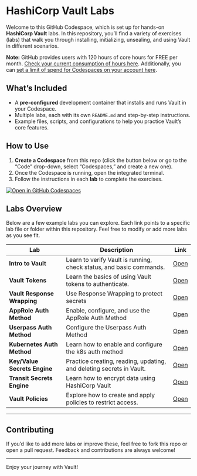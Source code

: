 # HashiCorp Vault Labs

Welcome to this GitHub Codespace, which is set up for hands-on **HashiCorp Vault** labs. In this repository, you’ll find a variety of exercises (labs) that walk you through installing, initializing, unsealing, and using Vault in different scenarios.

**Note:** GitHub provides users with 120 hours of core hours for FREE per month. [Check your current consumption of hours here](https://github.com/settings/billing/summary#:~:text=%240.00-,Codespaces,-Included%20quotas%20reset). Additionally, you can [set a limit of spend for Codespaces on your account here](https://github.com/settings/billing/spending_limit#:~:text=Spending%20limit%20alerts-,Codespaces,-Limit%20spending).

## What’s Included

- A **pre-configured** development container that installs and runs Vault in your Codespace.
- Multiple labs, each with its own `README.md` and step-by-step instructions.
- Example files, scripts, and configurations to help you practice Vault’s core features.

## How to Use

1. **Create a Codespace** from this repo (click the button below or go to the “Code” drop-down, select “Codespaces,” and create a new one).
2. Once the Codespace is running, open the integrated terminal.
3. Follow the instructions in each **lab** to complete the exercises.

[![Open in GitHub Codespaces](https://github.com/codespaces/badge.svg)](https://codespaces.new/btkrausen/vault-codespaces)

## Labs Overview

Below are a few example labs you can explore. Each link points to a specific lab file or folder within this repository. Feel free to modify or add more labs as you see fit.

| **Lab**                      | **Description**                                                      | **Link**                                     |
| ---------------------------- | -------------------------------------------------------------------- | -------------------------------------------- |
| **Intro to Vault**           | Learn to verify Vault is running, check status, and basic commands.  | [Open](./labs/lab_intro_to_vault.md)       |
| **Vault Tokens**             | Learn the basics of using Vault tokens to authenticate.              | [Open](./labs/lab_vault_tokens.md)           |
| **Vault Response Wrapping**  | Use Response Wrapping to protect secrets                             | [Open](./labs/lab_response_wrapping.md)      |
| **AppRole Auth Method**      | Enable, configure, and use the AppRole Auth Method                   | [Open](./labs/lab_approle_auth_method.md)    |
| **Userpass Auth Method**     | Configure the Userpass Auth Method                                   | [Open](./labs/lab_userpass_auth_method.md)   |
| **Kubernetes Auth Method**   | Learn how to enable and configure the k8s auth method                | [Open](./labs/lab_kubernetes_auth_method.md) |
| **Key/Value Secrets Engine** | Practice creating, reading, updating, and deleting secrets in Vault. | [Open](./labs/lab_kv_secrets_engine.md)      |
| **Transit Secrets Engine**   | Learn how to encrypt data using HashiCorp Vault                      | [Open](./labs/lab_transit_secrets_engine.md) |
| **Vault Policies**           | Explore how to create and apply policies to restrict access.         | [Open](./labs/lab_vault_policies.md)         |

---

## Contributing

If you’d like to add more labs or improve these, feel free to fork this repo or open a pull request. Feedback and contributions are always welcome!

---

Enjoy your journey with Vault!
